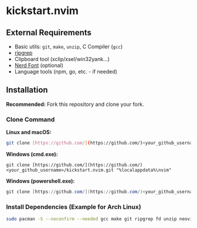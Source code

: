 # kickstart.nvim

## External Requirements
- Basic utils: `git`, `make`, `unzip`, C Compiler (`gcc`)
- [ripgrep](https://github.com/BurntSushi/ripgrep#installation)
- Clipboard tool (xclip/xsel/win32yank...)
- [Nerd Font](https://www.nerdfonts.com/) (optional)
- Language tools (npm, go, etc. - if needed)

## Installation

**Recommended:** Fork this repository and clone your fork.

### Clone Command

**Linux and macOS:**

```sh
git clone [https://github.com/](https://github.com/)<your_github_username>/kickstart.nvim.git "${XDG_CONFIG_HOME:-$HOME/.config}"/nvim
```

**Windows (cmd.exe):**

```
git clone [https://github.com/](https://github.com/)<your_github_username>/kickstart.nvim.git "%localappdata%\nvim"
```

**Windows (powershell.exe):**

```powershell
git clone [https://github.com/](https://github.com/)<your_github_username>/kickstart.nvim.git "${env:LOCALAPPDATA}\nvim"
```

### Install Dependencies (Example for Arch Linux)

```sh
sudo pacman -S --noconfirm --needed gcc make git ripgrep fd unzip neovim
```
